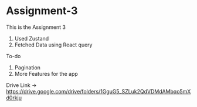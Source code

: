 # Assignment-3

This is the Assignment 3
1) Used Zustand
2) Fetched Data using React query

To-do
1) Pagination
2) More Features for the app

Drive Link ->
https://drive.google.com/drive/folders/1GguG5_SZLuk2QdVDMdAMbqo5mXd0rkju
